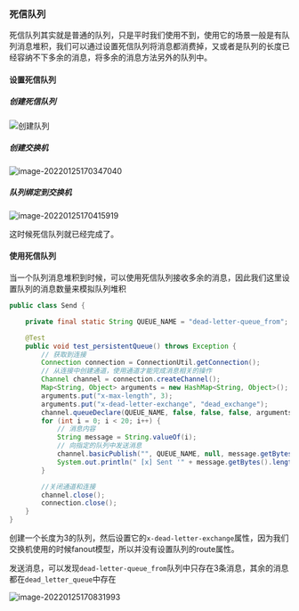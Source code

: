 ### 死信队列

死信队列其实就是普通的队列，只是平时我们使用不到，使用它的场景一般是有队列消息堆积，我们可以通过设置死信队列将消息都消费掉，又或者是队列的长度已经容纳不下多余的消息，将多余的消息方法另外的队列中。

#### 设置死信队列

##### 创建死信队列

![创建队列](https://images-1258301517.cos.ap-nanjing.myqcloud.com/images/202201251702599.png)

##### 创建交换机

![image-20220125170347040](https://images-1258301517.cos.ap-nanjing.myqcloud.com/images/202201251703080.png)

##### 队列绑定到交换机

![image-20220125170415919](https://images-1258301517.cos.ap-nanjing.myqcloud.com/images/202201251704953.png)

这时候死信队列就已经完成了。

#### 使用死信队列

当一个队列消息堆积到时候，可以使用死信队列接收多余的消息，因此我们这里设置队列的消息数量来模拟队列堆积

```java
public class Send {

    private final static String QUEUE_NAME = "dead-letter-queue_from";

    @Test
    public void test_persistentQueue() throws Exception {
        // 获取到连接
        Connection connection = ConnectionUtil.getConnection();
        // 从连接中创建通道，使用通道才能完成消息相关的操作
        Channel channel = connection.createChannel();
        Map<String, Object> arguments = new HashMap<String, Object>();
        arguments.put("x-max-length", 3);
        arguments.put("x-dead-letter-exchange", "dead_exchange");
        channel.queueDeclare(QUEUE_NAME, false, false, false, arguments);
        for (int i = 0; i < 20; i++) {
            // 消息内容
            String message = String.valueOf(i);
            // 向指定的队列中发送消息
            channel.basicPublish("", QUEUE_NAME, null, message.getBytes());
            System.out.println(" [x] Sent '" + message.getBytes().length + "'");
        }

        //关闭通道和连接
        channel.close();
        connection.close();
    }
}
```

创建一个长度为3的队列，然后设置它的`x-dead-letter-exchange`属性，因为我们交换机使用的时候fanout模型，所以并没有设置队列的route属性。

发送消息，可以发现`dead-letter-queue_from`队列中只存在3条消息，其余的消息都在`dead_letter_queue`中存在

![image-20220125170831993](https://images-1258301517.cos.ap-nanjing.myqcloud.com/images/202201251708031.png)